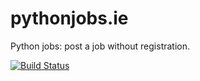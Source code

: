 # pythonjobs.ie
Python jobs: post a job without registration.

[![Build Status](https://travis-ci.org/kimeraapp/pythonjobs.ie.svg)](https://travis-ci.org/kimeraapp/pythonjobs.ie)
